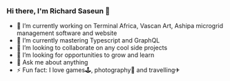 ### Hi there, I'm Richard Saseun 👋

<!--
**richardsaseun14/richardsaseun14** is a ✨ _special_ ✨ repository because its `README.md` (this file) appears on your GitHub profile.-->

- 🔭 I’m currently working on Terminal Africa, Vascan Art, Ashipa microgrid management software and website
- 🌱 I’m currently mastering Typescript and GraphQL
- 👯 I’m looking to collaborate on any cool side projects
- 🤔 I’m looking for opportunities to grow and learn
- 💬 Ask me about anything
- ⚡ Fun fact: I love games🕹, photography📸 and travelling✈
<!-- - 📫 How to reach me: ... -->
